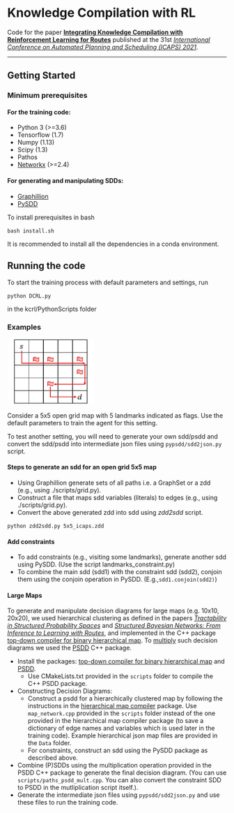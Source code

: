 
# Knowledge Compilation with RL

Code for the paper [**Integrating Knowledge Compilation with Reinforcement Learning for Routes**](https://ojs.aaai.org/index.php/ICAPS/article/view/16002/15813) published at the 31st [*International Conference on Automated Planning and Scheduling (ICAPS) 2021*](https://icaps21.icaps-conference.org/home/).

***

## Getting Started

### Minimum prerequisites

#### For the training code:

* Python 3 (>=3.6)
* Tensorflow (1.7)
* Numpy (1.13)
* Scipy (1.3)
* Pathos
* [Networkx](https://networkx.org/) (>=2.4)

#### For generating and manipulating SDDs:

* [Graphillion](https://github.com/takemaru/graphillion) 
* [PySDD](https://github.com/wannesm/PySDD)

To install prerequisites in bash 
```
bash install.sh
```
It is recommended to install all the dependencies in a conda environment.

## Running the code

To start the training process with default parameters and settings, run
```
python DCRL.py
```
in the kcrl/PythonScripts folder 

### Examples

<!-- ![5x5](./images/5x5.jpg) -->
<img src="./images/5x5.jpg" alt="5x5" width="200" height="150">

Consider a 5x5 open grid map with 5 landmarks indicated as flags. Use the default parameters to train the agent for this setting.

To test another setting, you will need to generate your own sdd/psdd and convert the sdd/psdd into intermediate json files using `pypsdd/sdd2json.py` script.

#### Steps to generate an sdd for an open grid 5x5 map

* Using Graphillion generate sets of all paths i.e. a GraphSet or a zdd (e.g., using ./scripts/grid.py).
* Construct a file that maps sdd variables (literals) to edges (e.g., using ./scripts/grid.py).
* Convert the above generated zdd into sdd using *zdd2sdd* script.
```
python zdd2sdd.py 5x5_icaps.zdd
```
#### Add constraints

* To add constraints (e.g., visiting some landmarks), generate another sdd using PySDD. (Use the script landmarks_constraint.py)
* To combine the main sdd (sdd1) with the constraint sdd (sdd2), conjoin them using the conjoin operation in PySDD. (E.g.,`sdd1.conjoin(sdd2)`)

#### Large Maps

To generate and manipulate decision diagrams for large maps (e.g. 10x10, 20x20), we used hierarchical clustering as defined in the papers [*Tractability in Structured Probability Spaces*](https://proceedings.neurips.cc/paper/2017/file/deb54ffb41e085fd7f69a75b6359c989-Paper.pdf) and [*Structured Bayesian Networks: From Inference to Learning with Routes*](https://ojs.aaai.org//index.php/AAAI/article/view/4796), and implemented in the C++ package [top-down compiler for binary hierarchical map](https://github.com/hahaXD/hierarchical_map_compiler). To [multiply](https://proceedings.neurips.cc/paper/2016/file/5a7f963e5e0504740c3a6b10bb6d4fa5-Paper.pdf) such decision diagrams we used the [PSDD](https://github.com/hahaXD/psdd) C++ package.

* Install the packages: [top-down compiler for binary hierarchical map](https://github.com/hahaXD/hierarchical_map_compiler) and [PSDD](https://github.com/hahaXD/psdd).
  - Use CMakeLists.txt provided in the `scripts` folder to compile the C++ PSDD package.
* Constructing Decision Diagrams:
  - Construct a psdd for a hierarchically clustered map by following the instructions in the [hierarchical map compiler](https://github.com/hahaXD/hierarchical_map_compiler) package. Use `map_network.cpp` provided in the `scripts` folder instead of the one provided in the hierarchical map compiler package (to save a dictionary of edge names and variables which is used later in the training code). Example hierarchical json map files are provided in the `Data` folder.
   - For constraints, construct an sdd using the PySDD package as described above.
* Combine (P)SDDs using the multiplication operation provided in the PSDD C++ package to generate the final decision diagram. (You can use `scripts/paths_psdd_mult.cpp`. You can also convert the constraint SDD to PSDD in the mutliplication script itself.).
* Generate the intermediate json files using `pypsdd/sdd2json.py` and use these files to run the training code.
